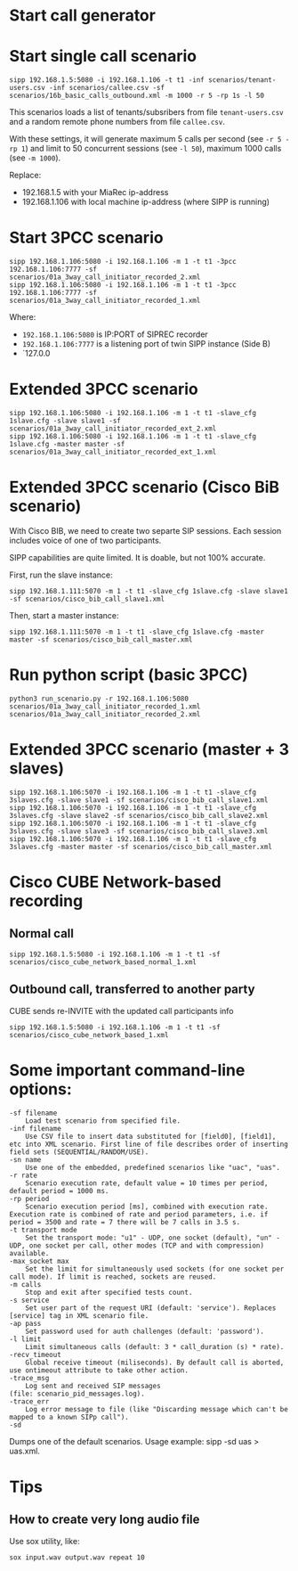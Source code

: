 # Start call generator


# Start single call scenario

    sipp 192.168.1.5:5080 -i 192.168.1.106 -t t1 -inf scenarios/tenant-users.csv -inf scenarios/callee.csv -sf scenarios/16b_basic_calls_outbound.xml -m 1000 -r 5 -rp 1s -l 50

This scenarios loads a list of tenants/subsribers from file `tenant-users.csv` and a random remote phone numbers from file `callee.csv`.

With these settings, it will generate maximum 5 calls per second (see `-r 5 -rp 1`) and limit to 50 concurrent sessions (see `-l 50`), maximum 1000 calls (see `-m 1000`).

Replace:

   - 192.168.1.5 with your MiaRec ip-address
   - 192.168.1.106 with local machine ip-address (where SIPP is running)



# Start 3PCC scenario    

    sipp 192.168.1.106:5080 -i 192.168.1.106 -m 1 -t t1 -3pcc 192.168.1.106:7777 -sf scenarios/01a_3way_call_initiator_recorded_2.xml
    sipp 192.168.1.106:5080 -i 192.168.1.106 -m 1 -t t1 -3pcc 192.168.1.106:7777 -sf scenarios/01a_3way_call_initiator_recorded_1.xml
    
Where:

- `192.168.1.106:5080` is IP:PORT of SIPREC recorder
- `192.168.1.106:7777` is a listening port of twin SIPP instance (Side B)
- `127.0.0

# Extended 3PCC scenario

    sipp 192.168.1.106:5080 -i 192.168.1.106 -m 1 -t t1 -slave_cfg 1slave.cfg -slave slave1 -sf scenarios/01a_3way_call_initiator_recorded_ext_2.xml
    sipp 192.168.1.106:5080 -i 192.168.1.106 -m 1 -t t1 -slave_cfg 1slave.cfg -master master -sf scenarios/01a_3way_call_initiator_recorded_ext_1.xml

# Extended 3PCC scenario (Cisco BiB scenario)

With Cisco BIB, we need to create two separte SIP sessions. Each session includes voice of one of two participants.

SIPP capabilities are quite limited. It is doable, but not 100% accurate.

First, run the slave instance:

    sipp 192.168.1.111:5070 -m 1 -t t1 -slave_cfg 1slave.cfg -slave slave1 -sf scenarios/cisco_bib_call_slave1.xml


Then, start a master instance:

    sipp 192.168.1.111:5070 -m 1 -t t1 -slave_cfg 1slave.cfg -master master -sf scenarios/cisco_bib_call_master.xml

    
# Run python script (basic 3PCC)

    python3 run_scenario.py -r 192.168.1.106:5080 scenarios/01a_3way_call_initiator_recorded_1.xml scenarios/01a_3way_call_initiator_recorded_2.xml 

# Extended 3PCC scenario (master + 3 slaves)

    sipp 192.168.1.106:5070 -i 192.168.1.106 -m 1 -t t1 -slave_cfg 3slaves.cfg -slave slave1 -sf scenarios/cisco_bib_call_slave1.xml
    sipp 192.168.1.106:5070 -i 192.168.1.106 -m 1 -t t1 -slave_cfg 3slaves.cfg -slave slave2 -sf scenarios/cisco_bib_call_slave2.xml
    sipp 192.168.1.106:5070 -i 192.168.1.106 -m 1 -t t1 -slave_cfg 3slaves.cfg -slave slave3 -sf scenarios/cisco_bib_call_slave3.xml
    sipp 192.168.1.106:5070 -i 192.168.1.106 -m 1 -t t1 -slave_cfg 3slaves.cfg -master master -sf scenarios/cisco_bib_call_master.xml


# Cisco CUBE Network-based recording

## Normal call

    sipp 192.168.1.5:5080 -i 192.168.1.106 -m 1 -t t1 -sf scenarios/cisco_cube_network_based_normal_1.xml

## Outbound call, transferred to another party

CUBE sends re-INVITE with the updated call participants info

    sipp 192.168.1.5:5080 -i 192.168.1.106 -m 1 -t t1 -sf scenarios/cisco_cube_network_based_1.xml

    
# Some important command-line options:
	-sf filename
		Load test scenario from specified file.
	-inf filename
		Use CSV file to insert data substituted for [field0], [field1], etc into XML scenario. First line of file describes order of inserting field sets (SEQUENTIAL/RANDOM/USE).
	-sn name
		Use one of the embedded, predefined scenarios like "uac", "uas".
	-r rate
		Scenario execution rate, default value = 10 times per period, default period = 1000 ms.
	-rp period
		Scenario execution period [ms], combined with execution rate. Execution rate is combined of rate and period parameters, i.e. if period = 3500 and rate = 7 there will be 7 calls in 3.5 s.
	-t transport mode
		Set the transport mode: "u1" - UDP, one socket (default), "un" - UDP, one socket per call, other modes (TCP and with compression) available.
	-max_socket max
		Set the limit for simultaneously used sockets (for one socket per call mode). If limit is reached, sockets are reused.
	-m calls
		Stop and exit after specified tests count.
	-s service
		Set user part of the request URI (default: 'service'). Replaces [service] tag in XML scenario file.
	-ap pass
		Set password used for auth challenges (default: 'password').
	-l limit
		Limit simultaneous calls (default: 3 * call_duration (s) * rate).
	-recv_timeout
		Global receive timeout (miliseconds). By default call is aborted, use ontimeout attribute to take other action.
	-trace_msg
		Log sent and received SIP messages (file: scenario_pid_messages.log).
	-trace_err
		Log error message to file (like "Discarding message which can't be mapped to a known SIPp call").
	-sd
Dumps one of the default scenarios. Usage example: sipp -sd uas > uas.xml.   


# Tips

## How to create very long audio file

Use sox utility, like:

    sox input.wav output.wav repeat 10



